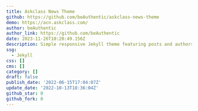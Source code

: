 ```yaml
---
title: Askclass News Theme
github: https://github.com/beAuthentic/askclass-news-theme
demo: https://acn.askclass.com/
author: beAuthentic
author_link: https://github.com/beAuthentic
date: 2023-11-26T10:20:49.156Z
description: Simple responsive Jekyll theme featuring posts and authors.
ssg:
  - Jekyll
css: []
cms: []
category: []
draft: false
publish_date: '2022-06-15T17:04:07Z'
update_date: '2022-10-13T18:36:04Z'
github_star: 0
github_fork: 0
---
```

